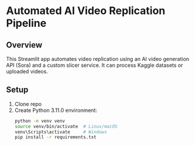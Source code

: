 # Automated AI Video Replication Pipeline

## Overview
This Streamlit app automates video replication using an AI video generation API (Sora) and a custom slicer service. It can process Kaggle datasets or uploaded videos.

## Setup
1. Clone repo
2. Create Python 3.11.0 environment:
   ```bash
   python -m venv venv
   source venv/bin/activate  # Linux/macOS
   venv\Scripts\activate     # Windows
   pip install -r requirements.txt
